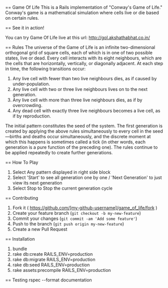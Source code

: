 == Game Of Life
This is a Rails implementation of "Conway's Game of Life." Conway's game is a mathematical simulation where cells live or die based on certain rules.

== See it in action!

You can try Game Of Life live at this url: http://gol.akshathabhat.co.in/

== Rules
The universe of the Game of Life is an infinite two-dimensional orthogonal grid of square cells, each of which is in one of two possible states, live or dead. Every cell interacts with its eight neighbours, which are the cells that are horizontally, vertically, or diagonally adjacent. At each step in time, the following transitions occur:

1. Any live cell with fewer than two live neighbours dies, as if caused by under-population.
2. Any live cell with two or three live neighbours lives on to the next generation.
3. Any live cell with more than three live neighbours dies, as if by overcrowding.
4. Any dead cell with exactly three live neighbours becomes a live cell, as if by reproduction.

The initial pattern constitutes the seed of the system. The first generation is created by applying the above rules simultaneously to every cell in the seed—births and deaths occur simultaneously, and the discrete moment at which this happens is sometimes called a tick (in other words, each generation is a pure function of the preceding one). The rules continue to be applied repeatedly to create further generations.

== How To Play
1. Select Any pattern displayed in right side block
2. Select 'Start' to see all generation one by one / 'Next Generation' to just view its next generation
3. Select Stop to Stop the current generation cycle

== Contributing

1. Fork it ( https://github.com/[my-github-username]/game_of_life/fork )
2. Create your feature branch (`git checkout -b my-new-feature`)
3. Commit your changes (`git commit -am 'Add some feature'`)
4. Push to the branch (`git push origin my-new-feature`)
5. Create a new Pull Request

== Installation
1. bundle
2. rake db:create RAILS_ENV=production
3. rake db:migrate RAILS_ENV=production
4. rake db:seed RAILS_ENV=production
5. rake assets:precompile RAILS_ENV=production

== Testing
rspec  --format documentation
